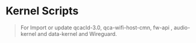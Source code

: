 # Kernel Scripts
> For Import or update qcacld-3.0, qca-wifi-host-cmn, fw-api , audio-kernel and data-kernel and Wireguard.